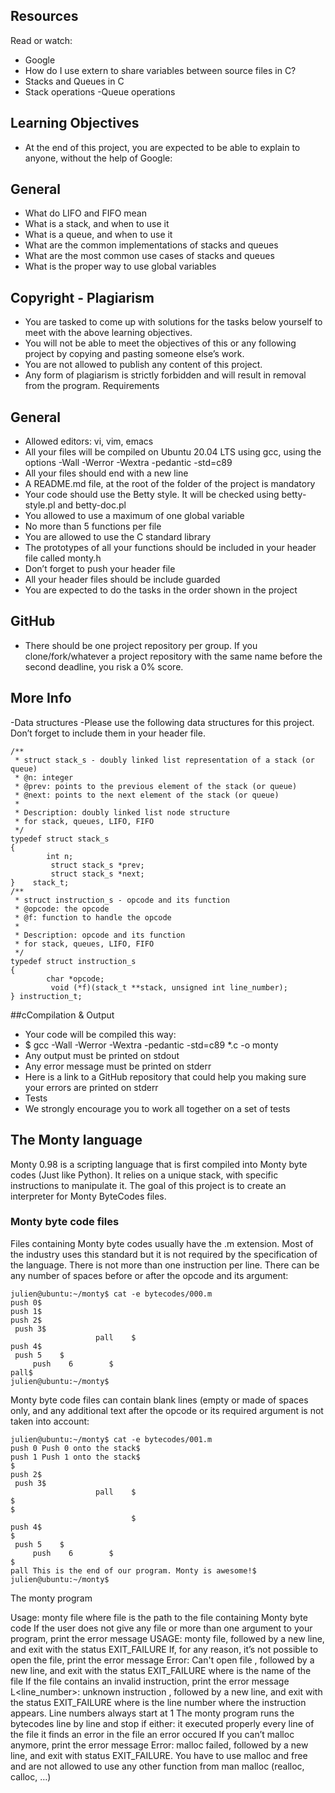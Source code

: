 ## Resources
Read or watch:

- Google
- How do I use extern to share variables between source files in C?
- Stacks and Queues in C
- Stack operations
-Queue operations
## Learning Objectives
- At the end of this project, you are expected to be able to explain to anyone, without the help of Google:

## General
- What do LIFO and FIFO mean
- What is a stack, and when to use it
- What is a queue, and when to use it
- What are the common implementations of stacks and queues
- What are the most common use cases of stacks and queues
- What is the proper way to use global variables
## Copyright - Plagiarism
- You are tasked to come up with solutions for the tasks below yourself to meet with the above learning objectives.
- You will not be able to meet the objectives of this or any following project by copying and pasting someone else’s work.
- You are not allowed to publish any content of this project.
- Any form of plagiarism is strictly forbidden and will result in removal from the program.
Requirements
## General
- Allowed editors: vi, vim, emacs
- All your files will be compiled on Ubuntu 20.04 LTS using gcc, using the options -Wall -Werror -Wextra -pedantic -std=c89
- All your files should end with a new line
- A README.md file, at the root of the folder of the project is mandatory
- Your code should use the Betty style. It will be checked using betty-style.pl and betty-doc.pl
- You allowed to use a maximum of one global variable
- No more than 5 functions per file
- You are allowed to use the C standard library
- The prototypes of all your functions should be included in your header file called monty.h
- Don’t forget to push your header file
- All your header files should be include guarded
- You are expected to do the tasks in the order shown in the project
## GitHub
- There should be one project repository per group. If you clone/fork/whatever a project repository with the same name before the second deadline, you risk a 0% score.

## More Info
-Data structures
-Please use the following data structures for this project. Don’t forget to include them in your header file.

	/**
	 * struct stack_s - doubly linked list representation of a stack (or queue)
	 * @n: integer
	 * @prev: points to the previous element of the stack (or queue)
	 * @next: points to the next element of the stack (or queue)
	 *
	 * Description: doubly linked list node structure
	 * for stack, queues, LIFO, FIFO
	 */
	typedef struct stack_s
	{
        	int n;
       		 struct stack_s *prev;
       		 struct stack_s *next;
	}	 stack_t;
	/**
	 * struct instruction_s - opcode and its function
	 * @opcode: the opcode
	 * @f: function to handle the opcode
	 *
	 * Description: opcode and its function
	 * for stack, queues, LIFO, FIFO
	 */
	typedef struct instruction_s
	{
        	char *opcode;
       		 void (*f)(stack_t **stack, unsigned int line_number);
	} instruction_t;
##cCompilation & Output
- Your code will be compiled this way:
- $ gcc -Wall -Werror -Wextra -pedantic -std=c89 *.c -o monty
- Any output must be printed on stdout
- Any error message must be printed on stderr
- Here is a link to a GitHub repository that could help you making sure your errors are printed on stderr
- Tests
- We strongly encourage you to work all together on a set of tests

## The Monty language
Monty 0.98 is a scripting language that is first compiled into Monty byte codes (Just like Python). It relies on a unique stack, with specific instructions to manipulate it. The goal of this project is to create an interpreter for Monty ByteCodes files.

### Monty byte code files

Files containing Monty byte codes usually have the .m extension. Most of the industry uses this standard but it is not required by the specification of the language. There is not more than one instruction per line. There can be any number of spaces before or after the opcode and its argument:

	julien@ubuntu:~/monty$ cat -e bytecodes/000.m
	push 0$
	push 1$
	push 2$
 	 push 3$
        	           pall    $
	push 4$
   	 push 5    $
     	 push    6        $
	pall$
	julien@ubuntu:~/monty$
Monty byte code files can contain blank lines (empty or made of spaces only, and any additional text after the opcode or its required argument is not taken into account:

	julien@ubuntu:~/monty$ cat -e bytecodes/001.m
	push 0 Push 0 onto the stack$
	push 1 Push 1 onto the stack$
	$
	push 2$
 	 push 3$
        	           pall    $
	$
	$
        	                   $
	push 4$
	$
   	 push 5    $
     	 push    6        $
	$
	pall This is the end of our program. Monty is awesome!$
	julien@ubuntu:~/monty$
The monty program

Usage: monty file
where file is the path to the file containing Monty byte code
If the user does not give any file or more than one argument to your program, print the error message USAGE: monty file, followed by a new line, and exit with the status EXIT_FAILURE
If, for any reason, it’s not possible to open the file, print the error message Error: Can't open file <file>, followed by a new line, and exit with the status EXIT_FAILURE
where <file> is the name of the file
If the file contains an invalid instruction, print the error message L<line_number>: unknown instruction <opcode>, followed by a new line, and exit with the status EXIT_FAILURE
where is the line number where the instruction appears.
Line numbers always start at 1
The monty program runs the bytecodes line by line and stop if either:
it executed properly every line of the file
it finds an error in the file
an error occured
If you can’t malloc anymore, print the error message Error: malloc failed, followed by a new line, and exit with status EXIT_FAILURE.
You have to use malloc and free and are not allowed to use any other function from man malloc (realloc, calloc, …)
